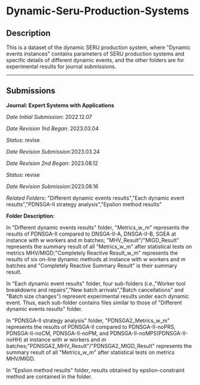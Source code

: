# Dynamic-Seru-Production-Systems

## **Description**

This is a dataset of the dynamic SERU production system, where "Dynamic events instances" contains parameters of SERU production systems and specific details of different dynamic events, and the other folders are for experimental results for journal submissions.

---

## **Submissions**
**Journal: Expert Systems with Applications**

_Date Initial Submission_: 2022.12.07

_Date Revision 1nd Began_: 2023.03.04

_Status_: revise

_Date Revision Submission_:2023.03.24

_Date Revision 2nd Began_: 2023.08.12

_Status_: revise

_Date Revision Submission_:2023.08.16

_Related Folders_: "Different dynamic events results","Each dynamic event results","PDNSGA-II strategy analysis","Epslion method results"

**Folder Description:**

In "Different dynamic events results" folder, "Metrics_w_m" represents the results of PDNSGA-II compared to DNSGA-II-A, DNSGA-II-B, SGEA at instance with _w_ workers and _m_ batches; "MHV_Result"/"MIGD_Result" represents the summary result of all "Metrics_w_m" after statistical tests on metrics MHV/MIGD;"Completely Reactive Result_w_m" represents the results of six on-line dynamic methods at instance with _w_ workers and _m_ batches and "Completely Reactive Summary Result" is their summary result.

In "Each dynamic event results" folder, four sub-folders (i.e.,"Worker tool breakdowns and repairs","New batch arrivals","Batch cancellations" and "Batch size changes") represent experimental results under each dynamic event. Thus, each sub-folder contains files similar to those of "Different dynamic events results" folder.

In "PDNSGA-II strategy analysis" folder, "PDNSGA2_Metrics_w_m" represents the results of PDNSGA-II compared to PDNSGA-II-noPRS, PDNSGA-II-noCM, PDNSGA-II-noPM, and PDNSGA-II-noMPS(PDNSGA-II-noHH) at instance with _w_ workers and _m_ batches;"PDNSGA2_MHV_Result"/"PDNSGA2_MIGD_Result" represents the summary result of all "Metrics_w_m" after statistical tests on metrics MHV/MIGD.

In "Epslion method results" folder, results obtained by epslion-constraint method are contained in the folder.
